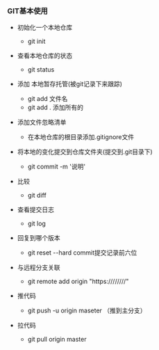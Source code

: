 

### GIT基本使用 
* 初始化一个本地仓库
	+ git init
* 查看本地仓库的状态
	+ git status
* 添加 本地暂存托管(被git记录下来跟踪)
	+ git add 文件名
	+ git add .  添加所有的
* 添加文件忽略清单
	+ 在本地仓库的根目录添加.gitignore文件
* 将本地的变化提交到仓库文件夹(提交到.git目录下)
	+ git commit -m '说明'
* 比较
	+ git diff
* 查看提交日志
	+ git log
* 回复到哪个版本
	+ git reset --hard commit提交记录前六位

* 与远程分支关联
	+ git remote add origin "https:////////"
* 推代码
	+ git push -u origin maseter （推到主分支）
* 拉代码
	+ git pull origin master 
